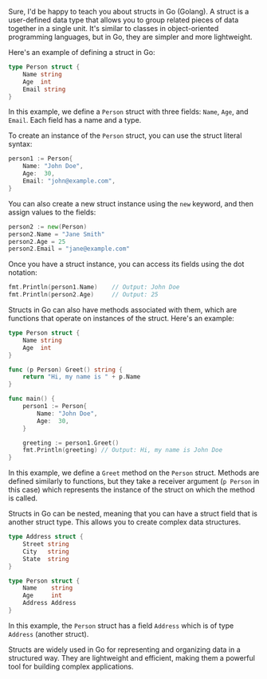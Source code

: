 Sure, I'd be happy to teach you about structs in Go (Golang). A struct is a user-defined data type that allows you to group related pieces of data together in a single unit. It's similar to classes in object-oriented programming languages, but in Go, they are simpler and more lightweight.

Here's an example of defining a struct in Go:

```go
type Person struct {
    Name string
    Age  int
    Email string
}
```

In this example, we define a `Person` struct with three fields: `Name`, `Age`, and `Email`. Each field has a name and a type.

To create an instance of the `Person` struct, you can use the struct literal syntax:

```go
person1 := Person{
    Name: "John Doe",
    Age:  30,
    Email: "john@example.com",
}
```

You can also create a new struct instance using the `new` keyword, and then assign values to the fields:

```go
person2 := new(Person)
person2.Name = "Jane Smith"
person2.Age = 25
person2.Email = "jane@example.com"
```

Once you have a struct instance, you can access its fields using the dot notation:

```go
fmt.Println(person1.Name)    // Output: John Doe
fmt.Println(person2.Age)     // Output: 25
```

Structs in Go can also have methods associated with them, which are functions that operate on instances of the struct. Here's an example:

```go
type Person struct {
    Name string
    Age  int
}

func (p Person) Greet() string {
    return "Hi, my name is " + p.Name
}

func main() {
    person1 := Person{
        Name: "John Doe",
        Age:  30,
    }

    greeting := person1.Greet()
    fmt.Println(greeting) // Output: Hi, my name is John Doe
}
```

In this example, we define a `Greet` method on the `Person` struct. Methods are defined similarly to functions, but they take a receiver argument (`p Person` in this case) which represents the instance of the struct on which the method is called.

Structs in Go can be nested, meaning that you can have a struct field that is another struct type. This allows you to create complex data structures.

```go
type Address struct {
    Street string
    City   string
    State  string
}

type Person struct {
    Name    string
    Age     int
    Address Address
}
```

In this example, the `Person` struct has a field `Address` which is of type `Address` (another struct).

Structs are widely used in Go for representing and organizing data in a structured way. They are lightweight and efficient, making them a powerful tool for building complex applications.